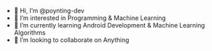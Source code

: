 - 👋 Hi, I’m @poynting-dev
- 👀 I’m interested in Programming & Machine Learning
- 🌱 I’m currently learning Android Development & Machine Learning Algorithms
- 💞️ I’m looking to collaborate on Anything


<!---
poynting-dev/poynting-dev is a ✨ special ✨ repository because its `README.md` (this file) appears on your GitHub profile.
You can click the Preview link to take a look at your changes.
--->
